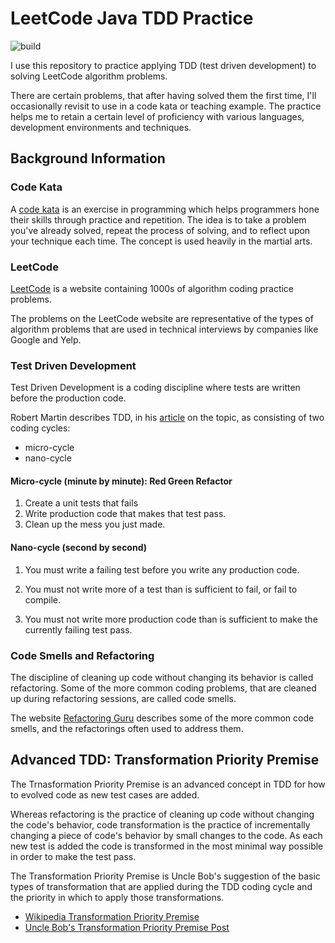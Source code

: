 # LeetCode Java TDD Practice
![build](https://github.com/tonymowers/leetcode-java/actions/workflows/build.yml/badge.svg)

I use this repository to practice applying TDD (test driven development) to 
solving LeetCode algorithm problems.  

There are certain problems, that after having solved them the first time, I'll 
occasionally revisit to use in a code kata or teaching example. The practice
helps me to retain a certain level of proficiency with various languages,
development environments and techniques.

## Background Information 

### Code Kata

A [code kata](https://en.wikipedia.org/wiki/Kata_(programming)) is an exercise
in programming which helps programmers hone their skills through practice and
repetition. The idea is to take a problem you've already solved, repeat the 
process of solving, and to reflect upon your technique each time. The concept
is used heavily in the martial arts.

### LeetCode 

[LeetCode](https://www.leetcode.com) is a website containing 1000s of algorithm coding practice problems.  

The problems on the LeetCode website are representative of the types of algorithm problems that are used in technical 
interviews by companies like Google and Yelp.  

### Test Driven Development

Test Driven Development is a coding discipline where tests are written before the production code. 

Robert Martin describes TDD, in his [article](https://blog.cleancoder.com/uncle-bob/2014/12/17/TheCyclesOfTDD.html) on
the topic, as consisting of two coding cycles:
- micro-cycle
- nano-cycle

#### Micro-cycle (minute by minute): Red Green Refactor

1. Create a unit tests that fails
1. Write production code that makes that test pass.
1. Clean up the mess you just made.

#### Nano-cycle (second by second)

1. You must write a failing test before you write any production code.

1. You must not write more of a test than is sufficient to fail, or fail to compile.

1. You must not write more production code than is sufficient to make the currently failing test pass.

### Code Smells and Refactoring

The discipline of cleaning up code without changing its behavior is called refactoring. Some of the more common coding 
problems, that are cleaned up during refactoring sessions, are called code smells.

The website [Refactoring Guru](https://refactoring.guru/refactoring/smells) describes some of the more common code 
smells, and the refactorings often used to address them.


## Advanced TDD: Transformation Priority Premise

The Trnasformation Priority Premise is an advanced concept in TDD for how to evolved code as new test cases are added.

Whereas refactoring is the practice of cleaning up code without changing the code's behavior, code transformation is the
practice of incrementally changing a piece of code's behavior by small changes to the code.  As each new test
is added the code is transformed in the most minimal way possible in order to make the test pass.

The Transformation Priority Premise is Uncle Bob's suggestion of the basic types of transformation that are applied during
the TDD coding cycle and the priority in which to apply those transformations.

- [Wikipedia Transformation Priority Premise](https://en.wikipedia.org/wiki/Transformation_Priority_Premise)
- [Uncle Bob's Transformation Priority Premise Post](https://blog.cleancoder.com/uncle-bob/2013/05/27/TheTransformationPriorityPremise.html)







